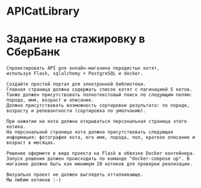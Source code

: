 # APICatLibrary
# Задание на стажировку в СберБанк
    Спроектировать API для онлайн-магазина породистых котят, 
    используя Flask, sqlalchemy + PostgreSQL и docker.

    Создайте простой портал для электронной библиотеки. 
    Главная страница должна содержать список котят с пагинацией 5 котов. 
    Также должен присутствовать полнотекстовый поиск по следующим полям: 
    порода, имя, возраст и описание. 
    Должна присутствовать возможность сортировки результата: по породе, возрасту и релевантности (сортировка по умолчанию).

    При нажатии на кота должна открываться персональная страница этого котика. 
    На персональной странице кота должна присутствовать следующая информация: фотография кота, его имя, порода, пол, краткое описание и возраст в месяцах.

    Решение оформите в виде проекта на Flask в обвязке Docker контейнера. 
    Запуск решения должен происходить по команде "docker-compose up". В магазине должно быть как минимум 20 котиков для проверки реализации.

    Визуально проект не должен выглядеть отталкивающе. 
    Мы любим котиков :-)
